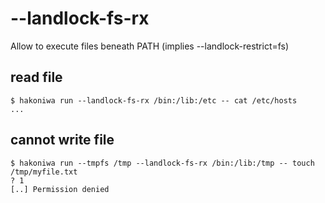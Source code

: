 # --landlock-fs-rx

Allow to execute files beneath PATH (implies --landlock-restrict=fs)

## read file

```console
$ hakoniwa run --landlock-fs-rx /bin:/lib:/etc -- cat /etc/hosts
...

```

## cannot write file

```console
$ hakoniwa run --tmpfs /tmp --landlock-fs-rx /bin:/lib:/tmp -- touch /tmp/myfile.txt
? 1
[..] Permission denied

```
